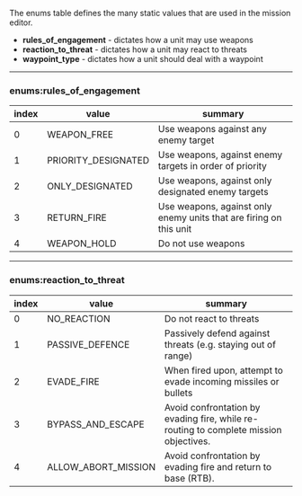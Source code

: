 The enums table defines the many static values that are used in the mission editor.

- **rules_of_engagement** - dictates how a unit may use weapons
- **reaction_to_threat** - dictates how a unit may react to threats
- **waypoint_type** - dictates how a unit should deal with a waypoint

***

### enums:rules_of_engagement

| index | value | summary |
|---|---|---|
| 0 | WEAPON_FREE | Use weapons against any enemy target |
| 1 | PRIORITY_DESIGNATED | Use weapons, against enemy targets in order of priority |
| 2 | ONLY_DESIGNATED | Use weapons, against only designated enemy targets |
| 3 | RETURN_FIRE | Use weapons, against only enemy units that are firing on this unit |
| 4 | WEAPON_HOLD | Do not use weapons |

***

### enums:reaction_to_threat

| index | value | summary |
|---|---|---|
| 0 | NO_REACTION | Do not react to threats |
| 1 | PASSIVE_DEFENCE | Passively defend against threats (e.g. staying out of range) |
| 2 | EVADE_FIRE | When fired upon, attempt to evade incoming missiles or bullets |
| 3 | BYPASS_AND_ESCAPE | Avoid confrontation by evading fire, while re-routing to complete mission objectives. |
| 4 | ALLOW_ABORT_MISSION | Avoid confrontation by evading fire and return to base (RTB). |
